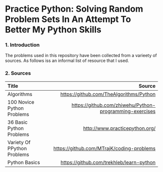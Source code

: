 # Practice Python: Solving Random Problem Sets In An Attempt To Better My Python Skills

### 1. Introduction ###
The problems used in this repository have been collected from a varieety of sources. As follows iss an informal list of resource that I used.


### 2. Sources ###

Title  | Source
| :--- | ---: 
Algorithms  | https://github.com/TheAlgorithms/Python
100 Novice Python Problems  |  https://github.com/zhiwehu/Python-programming-exercises 
36 Basic Python Problems  |  http://www.practicepython.org/
Variety Of PPython Problems  |  https://github.com/MTrajK/coding-problems
Python Basics  |  https://github.com/trekhleb/learn-python


